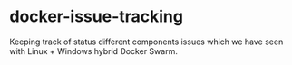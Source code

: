 # docker-issue-tracking
Keeping track of status different components issues which we have seen with Linux + Windows hybrid Docker Swarm.
